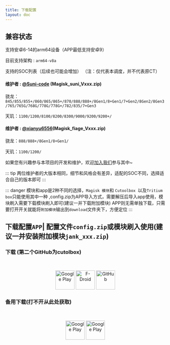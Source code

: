 ```yaml
---
title: 下载配置
layout: doc
--- 
```


## 兼容状态

支持安卓6-14的arm64设备（APP最低支持安卓9）

目前支持架构 : `arm64-v8a` 

支持的SOC列表（后续也可能会增加）
（注：仅代表本调度，并不代表原CT）

#### 维护者 : [@Suni-code](https://github.com/Suni-code) (Magisk_suni_Vxxx.zip)
骁龙：`845/855/855+/860/865/865+/870/888/888+/8Gen1/8+Gen1/7+Gen2/8Gen2/8Gen3/765/765G/768G/778G/778G+/782/835/7+Gen3`

天玑：`1100/1200/8100/8200/8300/9000/9200/9200+/`

#### 维护者 : [@xianyu6556](https://github.com/xianyu6556)(Magisk_fiage_Vxxx.zip)
骁龙：`888/888+/8Gen1/8+Gen1/`

天玑：`1100/1200/`


如果您有兴趣参与本项目的开发和维护，欢迎[加入我们](../join.md)参与其中~

::: tip
两位维护者的大版本相同，细节和风格会有差异，适配的SOC不同，选择适合自己的版本即可
:::

::: danger
模块和app是2种不同的选择，`Magisk 模块`和 `Cutoolbox `以及`Tritium box`只能使用其中一种 ,config.zip为APP导入方式，需要解压后导入app使用，模块刷入需要下载模块刷入即可(建议一并下载附加模块) APP则无需单独下载，只需要打开开关就能将`附加模块`输出到`download`文件夹下，方便定位
:::


## 下载配置` APP `| 配置文件`config.zip`或模块刷入使用(建议一并安装附加模块`jank_xxx.zip`)

### 下载 (第二个GitHub为cutolbox)

</br>

<p align="middle">
    <a href="http://118.89.122.106:5244/Tritium"><img alt="Google Play" src="https://img.nightrainmilkyway.cn/img/202412012147430.svg" height="60"></a>
    <a href="https://github.com/TimeBreeze/Tritium/releases"><img alt="F-Droid" src="https://img.nightrainmilkyway.cn/img/202412012125310.svg" height="60"/></a>
    <a href="https://github.com/chenzyadb/CuprumTurbo-Scheduler/releases"><img alt="GitHub" src="https://img.nightrainmilkyway.cn/img/202412012125310.svg" height="60"/></a>
</p>
</div>


### 备用下载(打不开从此处获取)

</br>

<p align="middle">
    <a href="https://pan.nightrain.me/"><img alt="Google Play" src="https://img.nightrainmilkyway.cn/img/202412012147430.svg" height="60"></a>
     <a href="https://pan.nightrainmilkyway.cn"><img alt="Google Play" src="https://img.nightrainmilkyway.cn/img/202412012147430.svg" height="60"></a>
    
</p>
</div>



